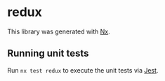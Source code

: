 # redux

This library was generated with [Nx](https://nx.dev).


## Running unit tests

Run `nx test redux` to execute the unit tests via [Jest](https://jestjs.io).


